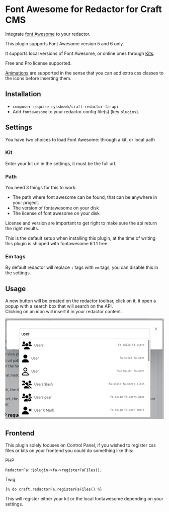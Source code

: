 # Font Awesome for Redactor for Craft CMS

Integrate [font Awesome](https://fontawesome.com/) to your redactor.

This plugin supports Font Awesome version 5 and 6 only.

It supports local versions of Font Awesome, or online ones through [Kits](https://fontawesome.com/kits).

Free and Pro license supported.

[Animations](https://fontawesome.com/docs/web/style/animate) are supported in the sense that you can add extra css classes to the icons before inserting them.

## Installation

- `composer require ryssbowh/craft-redactor-fa-api`
- Add `fontawesome` to your redactor config file(s) (key `plugins`).

## Settings

You have two choices to load Font Awesome: through a kit, or local path

### Kit

Enter your kit url in the settings, it must be the full url.

### Path

You need 3 things for this to work:
- The path where font awesome can be found, that can be anywhere in your project.
- The version of fontawesome on your disk
- The license of font awesome on your disk

License and version are important to get right to make sure the api return the right results.

This is the default setup when installing this plugin, at the time of writing this plugin is shipped with fontawesome 6.1.1 free.

### Em tags

By default redactor will replace `i` tags with `em` tags, you can disable this in the settings.

## Usage

A new button will be created on the redactor toolbar, click on it, it open a popup with a search box that will search on the API.  
Clicking on an icon will insert it in your redactor content.

![redactor](images/redactor.png)

## Frontend

This plugin solely focuses on Control Panel, if you wished to register css files or kits on your frontend you could do something like this:

PHP
```
RedactorFa::$plugin->fa->registerFaFiles();
```
Twig
```
{% do craft.redactorFa.registerFaFiles() %}
```

This will register either your kit or the local fontawesome depending on your settings.
